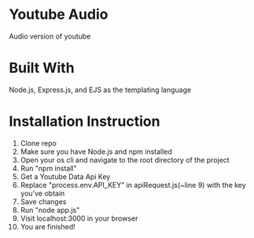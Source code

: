 # Youtube Audio

Audio version of youtube

# Built With
Node.js,
Express.js, and
EJS as the templating language

# Installation Instruction
1. Clone repo
2. Make sure you have Node.js and npm installed
3. Open your os cli and navigate to the root directory of the project
4. Run "npm install"
5. Get a Youtube Data Api Key
6. Replace "process.env.API_KEY" in apiRequest.js(~line 9) with the key you've obtain
7. Save changes
8. Run "node app.js"
9. Visit localhost:3000 in your browser
10. You are finished!
